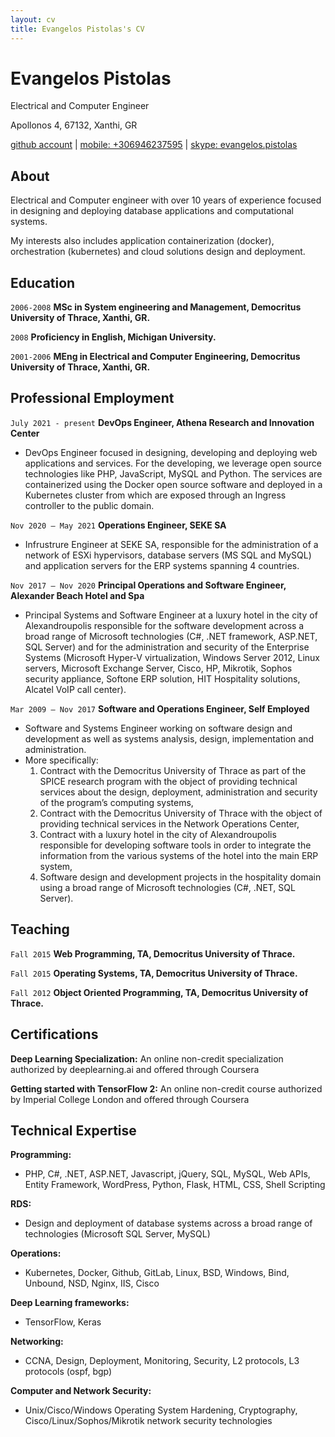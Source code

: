 ```yaml
---
layout: cv
title: Evangelos Pistolas's CV
---
```

# Evangelos Pistolas
Electrical and Computer Engineer

Apollonos 4, 67132, Xanthi, GR

<div id="webaddress"> 
<a href="https://www.github.com/vpistola">github account</a>
| <a href="#">mobile: +306946237595</a>
| <a href="#">skype: evangelos.pistolas</a>   
</div>


## About

Electrical and Computer engineer with over 10 years of experience focused in designing and deploying database applications and computational systems.

My interests also includes application containerization (docker), orchestration (kubernetes) and cloud solutions design and deployment.


## Education

`2006-2008`
__MSc in System engineering and Management, Democritus University of Thrace, Xanthi, GR.__

`2008`
__Proficiency in English, Michigan University.__

`2001-2006`
__MEng in Electrical and Computer Engineering, Democritus University of Thrace, Xanthi, GR.__



## Professional Employment

`July 2021 - present`
__DevOps Engineer, Athena Research and Innovation Center__

- DevOps Engineer focused in designing, developing and deploying web applications and services. For the developing, we leverage open source technologies like PHP, JavaScript, MySQL and Python. The services are containerized using the Docker open source software and deployed in a Kubernetes cluster from which are exposed through an Ingress controller to the public domain.

`Nov 2020 – May 2021`
__Operations Engineer, SEKE SA__

- Infrustrure Engineer at SEKE SA, responsible for the administration of a network of ESXi hypervisors, database servers (MS SQL and MySQL) and application servers for the ERP systems spanning 4 countries.

`Nov 2017 – Nov 2020`
__Principal Operations and Software Engineer, Alexander Beach Hotel and Spa__

- Principal Systems and Software Engineer at a luxury hotel in the city of Alexandroupolis responsible for the software development across a broad range of Microsoft technologies (C#, .NET framework, ASP.NET, SQL Server) and for the administration and security of the Enterprise Systems (Microsoft Hyper-V virtualization, Windows Server 2012, Linux servers, Microsoft Exchange Server, Cisco, HP, Mikrotik, Sophos security appliance, Softone ERP solution, HIT Hospitality solutions, Alcatel VoIP call center).

`Mar 2009 – Nov 2017`
__Software and Operations Engineer, Self Employed__

- Software and Systems Engineer working on software design and development as well as systems analysis, design, implementation and administration.
- More specifically:
  1. Contract with the Democritus University of Thrace as part of the SPICE research program with the object of providing technical services about the design, deployment, administration and security of the program’s computing systems,
  2. Contract with the Democritus University of Thrace with the object of providing technical services in the Network Operations Center,
  3. Contract with a luxury hotel in the city of Alexandroupolis responsible for developing software tools in order to integrate the information from the various systems of the hotel into the main ERP system,
  4. Software design and development projects in the hospitality domain using a broad range of Microsoft technologies (C#, .NET, SQL Server).


## Teaching

`Fall 2015`
__Web Programming, TA, Democritus University of Thrace.__

`Fall 2015`
__Operating Systems, TA, Democritus University of Thrace.__

`Fall 2012`
__Object Oriented Programming, TA, Democritus University of Thrace.__



## Certifications

__Deep Learning Specialization:__
An online non-credit specialization authorized by deeplearning.ai and offered through Coursera

__Getting started with TensorFlow 2:__
An online non-credit course authorized by Imperial College London and offered through Coursera



## Technical Expertise

__Programming:__

- PHP, C#, .NET, ASP.NET, Javascript, jQuery, SQL, MySQL, Web APIs, Entity Framework, WordPress, Python, Flask, HTML, CSS, Shell Scripting 

__RDS:__

- Design and deployment of database systems across a broad range of technologies (Microsoft SQL Server, MySQL)

__Operations:__

- Kubernetes, Docker, Github, GitLab, Linux, BSD, Windows, Bind, Unbound, NSD, Nginx, IIS, Cisco 

__Deep Learning frameworks:__

- TensorFlow, Keras

__Networking:__

- CCNA, Design, Deployment, Monitoring, Security, L2 protocols, L3 protocols (ospf, bgp)

__Computer and Network Security:__

- Unix/Cisco/Windows Operating System Hardening, Cryptography, Cisco/Linux/Sophos/Mikrotik network security technologies



<!-- ### Footer

Last updated: March 2022 -->


